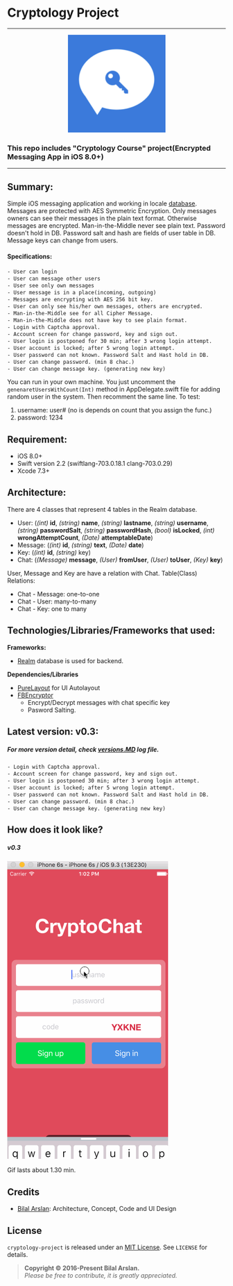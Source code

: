 # Cryptology Project
<hr>
<p align="center">
	<img src="https://raw.githubusercontent.com/arslanbilal/cryptology-project/master/Source/appIcon.png" height="225" width="225">
</p>
<h3>This repo includes "Cryptology Course" project(Encrypted Messaging App in iOS 8.0+)</h3>
<hr>

## Summary:
Simple iOS messaging application and working in locale [database][realm]. Messages are protected with AES Symmetric Encryption. Only messages owners can see their messages in the plain text format. Otherwise messages are encrypted. Man-in-the-Middle never see plain text. Password doesn't hold in DB. Password salt and hash are fields of user table in DB. Message keys can change from users.

#### Specifications:
	- User can login
	- User can message other users
	- User see only own messages
	- User message is in a place(incoming, outgoing)
	- Messages are encrypting with AES 256 bit key.
	- User can only see his/her own messages, others are encrypted.
	- Man-in-the-Middle see for all Cipher Message.
	- Man-in-the-Middle does not have key to see plain format.
	- Login with Captcha approval.
	- Account screen for change password, key and sign out.
	- User login is postponed for 30 min; after 3 wrong login attempt.
	- User account is locked; after 5 wrong login attempt.
	- User password can not known. Password Salt and Hast hold in DB.
	- User can change password. (min 8 chac.)
	- User can change message key. (generating new key)

You can run in your own machine. You just uncomment the `genenaretUsersWithCount(Int)` method in AppDelegate.swift file for adding random user in the system. Then recomment the same line. To test:

1. username: user# (no is depends on count that you assign the func.)
2. password: 1234

## Requirement:
- iOS 8.0+
- Swift version 2.2 (swiftlang-703.0.18.1 clang-703.0.29)
- Xcode 7.3+

## Architecture:
There are 4 classes that represent 4 tables in the Realm database.

- User: (*(int)* **id**, *(string)* **name**, *(string)* **lastname**, *(string)* **username**, *(string)* **passwordSalt**, *(string)* **passwordHash**, *(bool)* **isLocked**, *(int)* **wrongAttemptCount**, *(Date)* **attemptableDate**)
- Message: (*(int)* **id**, *(string)* **text**, *(Date)* **date**)
- Key: (*(int)* **id**, *(string)* key)
- Chat: (*(Message)* **message**, *(User)* **fromUser**, *(User)* **toUser**, *(Key)* **key**)

User, Message and Key are have a relation with Chat. Table(Class) Relations:

- Chat - Message: one-to-one
- Chat - User: many-to-many
- Chat - Key: one to many

## Technologies/Libraries/Frameworks that used:
**Frameworks:**

- [Realm][realm] database is used for backend.

**Dependencies/Libraries**

- [PureLayout][purelayout] for UI Autolayout
- [FBEncryptor][fbencryptor] 
	- Encrypt/Decrypt messages with chat specific key
	- Pasword Salting.


## Latest version: v0.3:
##### For more version detail, check [versions.MD][release] log file.
	- Login with Captcha approval.
	- Account screen for change password, key and sign out.
	- User login is postponed 30 min; after 3 wrong login attempt.
	- User account is locked; after 5 wrong login attempt.
	- User password can not known. Password Salt and Hast hold in DB.
	- User can change password. (min 8 chac.)
	- User can change message key. (generating new key)

## How does it look like?
##### v0.3
![Gif](https://github.com/arslanbilal/cryptology-project/raw/master/Source/application.gif)

Gif lasts about 1.30 min.
	
## Credits
- [Bilal Arslan][arslanbilal]: Architecture, Concept, Code and UI Design

## License
`cryptology-project` is released under an [MIT License][mitLink]. See `LICENSE` for details.
>**Copyright &copy; 2016-Present Bilal Arslan.**<br>
*Please be free to contribute, it is greatly appreciated.*

[mitLink]:http://opensource.org/licenses/MIT
[realm]:https://realm.io
[purelayout]:https://github.com/PureLayout/PureLayout
[fbencryptor]:https://github.com/dev5tec/FBEncryptor
[versionmd]:https://github.com/arslanbilal/cryptology-project/blob/master/VERSION.md
[arslanbilal]:https://github.com/arslanbilal
[release]:https://github.com/arslanbilal/cryptology-project/releases
